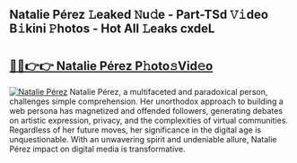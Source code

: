 ## Natalie Pérez 𝙻eaked 𝙽u𝚍e - Part-TSd 𝚅𝚒deo B𝚒kini 𝙿hotos - Hot All 𝙻eaks cxdeL

# <h2><a href="http://ld0frw.urlbe.top/?page=Natalie+P%c3%a9rez">🔗🔗👉👉 Natalie Pérez P𝚑oto𝚜Vid𝚎o</a></h2>

[![Natalie Pérez](https://i.imgur.com/eBuTRDB.gif)](http://ld0frw.urlbe.top/?page=Natalie+P%c3%a9rez)
Natalie Pérez, a multifaceted and paradoxical person, challenges simple comprehension. Her unorthodox approach to building a web persona has magnetized and offended followers, generating debates on artistic expression, privacy, and the complexities of virtual communities. Regardless of her future moves, her significance in the digital age is unquestionable. With an unwavering spirit and undeniable allure, Natalie Pérez impact on digital media is transformative.
